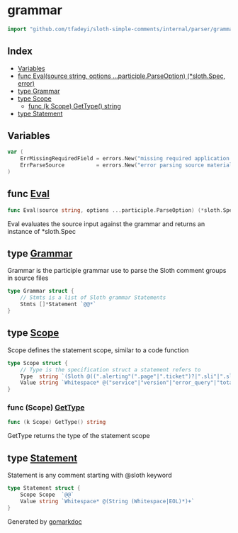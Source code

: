 <!-- Code generated by gomarkdoc. DO NOT EDIT -->

# grammar

```go
import "github.com/tfadeyi/sloth-simple-comments/internal/parser/grammar"
```

## Index

- [Variables](<#variables>)
- [func Eval(source string, options ...participle.ParseOption) (*sloth.Spec, error)](<#func-eval>)
- [type Grammar](<#type-grammar>)
- [type Scope](<#type-scope>)
  - [func (k Scope) GetType() string](<#func-scope-gettype>)
- [type Statement](<#type-statement>)


## Variables

```go
var (
    ErrMissingRequiredField = errors.New("missing required application field(s)")
    ErrParseSource          = errors.New("error parsing source material")
)
```

## func [Eval](<https://github.com/tfadeyi/sloth-simple-comments/blob/main/internal/parser/grammar/grammar.go#L191>)

```go
func Eval(source string, options ...participle.ParseOption) (*sloth.Spec, error)
```

Eval evaluates the source input against the grammar and returns an instance of \*sloth.Spec

## type [Grammar](<https://github.com/tfadeyi/sloth-simple-comments/blob/main/internal/parser/grammar/grammar.go#L15-L18>)

Grammar is the participle grammar use to parse the Sloth comment groups in source files

```go
type Grammar struct {
    // Stmts is a list of Sloth grammar Statements
    Stmts []*Statement `@@*`
}
```

## type [Scope](<https://github.com/tfadeyi/sloth-simple-comments/blob/main/internal/parser/grammar/grammar.go#L25-L29>)

Scope defines the statement scope, similar to a code function

```go
type Scope struct {
    // Type is the specification struct a statement refers to
    Type  string `(Sloth @((".alerting"(".page"|".ticket")?|".sli"|".slo"))?)`
    Value string `Whitespace* @("service"|"version"|"error_query"|"total_query"|"error_ratio_query"|"name"|"description"|"objective"|"labels"|"annotations"|"disable")`
}
```

### func \(Scope\) [GetType](<https://github.com/tfadeyi/sloth-simple-comments/blob/main/internal/parser/grammar/grammar.go#L44>)

```go
func (k Scope) GetType() string
```

GetType returns the type of the statement scope

## type [Statement](<https://github.com/tfadeyi/sloth-simple-comments/blob/main/internal/parser/grammar/grammar.go#L20-L23>)

Statement is any comment starting with @sloth keyword

```go
type Statement struct {
    Scope Scope  `@@`
    Value string `Whitespace* @(String (Whitespace|EOL)*)+`
}
```



Generated by [gomarkdoc](<https://github.com/princjef/gomarkdoc>)
